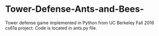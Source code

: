 # Tower-Defense-Ants-and-Bees-
Tower defense game implemented in Python from UC Berkeley Fall 2016 cs61a project. Code is located in ants.py file.
